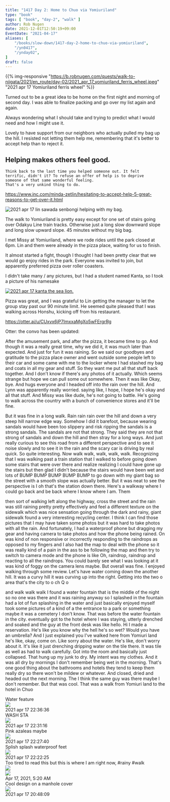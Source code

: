 ```yaml
---
title: "1417 Day 2: Home to Chuo via Yomiuriland"
type: "book"
tags: [ "book", "day-2", "walk" ]
author: Rob Nugen
date: 2021-12-01T12:50:19+09:00
EventDate: "2021-04-17"
aliases: [
    "/books/slow-down/1417-day-2-home-to-chuo-via-yomiuriland",
    "/yn0417",
    "/ynday02",
]
draft: false
---
```


{{% img-responsive "https://b.robnugen.com/quests/walk-to-niigata/2021/en_route/day-02/2021_apr_17_yomiuriland_ferris_wheel.jpeg" "2021 apr 17 Yomiuriland ferris wheel" %}}

Turned out to be a great idea to be home on the first night and
morning of second day.  I was able to finalize packing and go over my
list again and again.

Always wondering what I should take and trying to predict what I would need and how I might use it.

Lovely to have support from our neighbors who actually pulled my bag
up the hill.  I resisted not letting them help me, remembering that
it's better to accept help than to reject it.

## Helping makes others feel good. ##

    Think back to the last time you helped someone out. It felt
    terrific, didn't it? To refuse an offer of help is to deprive
    someone of that same wonderful feeling.
    That's a very unkind thing to do.

https://www.inc.com/minda-zetlin/hesitating-to-accept-help-5-great-reasons-to-get-over-it.html


<img
src="https://b.robnugen.com/quests/walk-to-niigata/2021/en_route/day-02/2021_apr_17_lin_sawada_senbongi_helping_with_my_bag.jpeg"
alt="2021 apr 17 lin sawada senbongi helping with my bag."
class="title" />


The walk to Yomiuriland is pretty easy except for one set of stairs
going over Odakyu Line train tracks.  Otherwise just a long slow
downward slope and long slow upward slope.  45 minutes without my big
bag.

I met Missy at Yomiuriland, where we rode rides until the park closed
at 6pm.  Lin and them were already in the pizza place, waiting for us
to finish.

It almost started a fight, though I thought I had been pretty clear
that we would go enjoy rides in the park.  Everyone was invited to
join, but apparently preferred pizza over roller coasters.

I didn't take many / any pictures, but I had a student named Kanta, so
I took a picture of his namesake

[![2021 apr 17 kanta the sea lion.](//b.robnugen.com/quests/walk-to-niigata/2021/en_route/day-02/thumbs/2021_apr_17_kanta_the_sea_lion.jpeg)](//b.robnugen.com/quests/walk-to-niigata/2021/en_route/day-02/2021_apr_17_kanta_the_sea_lion.jpeg)

Pizza was great, and I was grateful to Lin getting the manager to let
the group stay past our 90 minute limit.  He seemed quite pleased that
I was walking across Honshu, kicking off from his restaurant.

https://otter.ai/u/CUxvx6jP7ImxxaMgXo5wFErgrRg

Otter: the convo has been updated:

After the amusement park, and after the pizza, it became time to
go. And though it was a really great time, why we did it, it was much
later than expected. And just for fun it was raining. So we said our
goodbyes and gratitude to the pizza place owner and went outside some
people left to their car and some came with me to the locker where I
had stashed my bag and coats in all my gear and stuff. So they want me
put all that stuff back together. And I don't know if there's any
photos of it actually. Which seems strange but hope we can pull some
out somewhere. Then it was like Okay, bye. And hugs everyone and I
headed off into the rain over the hill. And Lynn was apparently really
worried. saying like, I hope, I hope he's okay and all that stuff. And
Missy was like dude, he's not going to battle. He's going to walk
across the country with a bunch of convenience stores and it'll be
fine.

But it was fine in a long walk. Rain rain rain over the hill and down
a very steep hill narrow edge way. Somehow I did it barefoot, because
wearing sandals would have been too slippery and risk ripping the
sandals is a strong sandals. The sandals are not that strong. They
said they are not that strong of sandals and down the hill and then
stray for a long ways. And just really curious to see this road from a
different perspective and to see it noise slowly and to see it in the
rain and the scary car is driving by real quick. So quite
interesting. Now walk walk, walk, walk, walk. Recognizing that I was
walking past a train station that I walked to before going down some
stairs that were over there and realize realizing I could have gone up
the stairs but then glad I didn't because the stairs would have been
wet and lots of BUMP BUMP BUMP BUMP BUMP to go down with my giant bag
so the street with a smooth slope was actually better. But it was neat
to see the perspective is I oh that's the station down there. Here's a
walkway where I could go back and be back where I know where I
am. Them

then sort of walking left along the highway, cross the street and the
rain was still raining pretty pretty effectively and feel a different
texture on the sidewalk which was nice sensation going through the
dark and rainy, giant sidewalk found a very interesting recycling
center. I think I can find those pictures that I may have taken some
photos but it was hard to take photos with all the rain. And
fortunately, I had a waterproof phone but dragging my gear and having
camera to take photos and how the phone being rained. On was kind of
non responsive or incorrectly responding to the raindrops as opposed
to my fingers and I also had the map to deal with the phone so it was
really kind of a pain in the ass to be following the map and then try
to switch to camera mode and the phone is like Oh, raindrop, raindrop
and reacting to all the raindrops. You could barely see what I was
looking at it was kind of foggy on the camera lens maybe. But overall
was fine. I enjoyed walking through some review. Let's have water
coming down the another hill. It was a curvy hill it was curving up
into the right. Getting into the two o area that's the city to o ch Q
o

and walk walk walk I found a water fountain that is the middle of the
night so no one was there and it was raining anyway so I splashed in
the fountain had a lot of fun splashing in the water and just
basically enjoyed myself took some pictures of a kind of a the
entrance to a park or something maybe it was a cemetery I don't
know. That was before the water fountain in the city. eventually got
to the hotel where I was staying, utterly drenched and soaked and the
guy at the front desk was like hello. Hi I made a reservation. He's
like you know why the hell he's so wet? Would you have an umbrella?
And I just explained you I've walked here from Yomiuri land he's like,
okay, come on. Like sorry about the water. He's like, don't worry
about it. It's like it just drenching dripping water on the tile
there. It was tile as well as had to walk carefully. Got into the room
and basically just collapsed. That hung up my junk to dry. My intent
was my clothes. And it was all dry by mornings I don't remember being
wet in the morning. That's one good thing about the bathrooms and
hotels they tend to keep them really dry so there won't be mildew or
whatever. And closed, dried and headed out the next morning. The I
think the same guy was there maybe I don't remember. But that was
cool. That was a walk from Yomiuri land to the hotel in Chuo


<div class="image_start uiBoxWhite noborder">
  <div class="title_text">Water feature</div>
  <div class="_3-95 _2let"><a target="_blank" href="https://b.robnugen.com/adaptive-images/ig_cache_2022_jan_17/posts/202104/174655637_505968003764458_6058625341735838492_n_17936450878500592.jpg"><img src="https://b.robnugen.com/adaptive-images/ig_cache_2022_jan_17/posts/202104/174655637_505968003764458_6058625341735838492_n_17936450878500592.jpg" class="_2yuc _3-96" /></a>
  </div>
  <div class="date_taken_local">2021 apr 17 22:36:36</div>
</div>
<div class="image_start uiBoxWhite noborder">
  <div class="title_text">WASH STA</div>
  <div class="_3-95 _2let"><a target="_blank" href="https://b.robnugen.com/adaptive-images/ig_cache_2022_jan_17/posts/202104/174326099_965258217662841_6718645016457348227_n_18104614207243178.jpg"><img src="https://b.robnugen.com/adaptive-images/ig_cache_2022_jan_17/posts/202104/174326099_965258217662841_6718645016457348227_n_18104614207243178.jpg" class="_2yuc _3-96" /></a>
  </div>
  <div class="date_taken_local">2021 apr 17 22:31:16</div>
</div>
<div class="image_start uiBoxWhite noborder">
  <div class="title_text">Pink azaleas maybe</div>
  <div class="_3-95 _2let"><a target="_blank" href="https://b.robnugen.com/adaptive-images/ig_cache_2022_jan_17/posts/202104/174365089_984892991914831_8839228524351372439_n_17868718745452099.jpg"><img src="https://b.robnugen.com/adaptive-images/ig_cache_2022_jan_17/posts/202104/174365089_984892991914831_8839228524351372439_n_17868718745452099.jpg" class="_2yuc _3-96" /></a>
  </div>
  <div class="date_taken_local">2021 apr 17 22:27:40</div>
</div>
<div class="image_start uiBoxWhite noborder">
  <div class="title_text">Splish splash waterproof feet</div>
  <div class="_3-95 _2let"><a target="_blank" href="https://b.robnugen.com/adaptive-images/ig_cache_2022_jan_17/posts/202104/174153250_824456351802772_1170652897193516672_n_17908370614759004.jpg"><img src="https://b.robnugen.com/adaptive-images/ig_cache_2022_jan_17/posts/202104/174153250_824456351802772_1170652897193516672_n_17908370614759004.jpg" class="_2yuc _3-96" /></a>
  </div>
  <div class="date_taken_local">2021 apr 17 22:22:25</div>
</div>
<div class="image_start uiBoxWhite noborder">
  <div class="title_text">Too tired to read this but this is where I am right now, #rainy #walk</div>
  <div class="_3-95 _2let">
    <div><a target="_blank" href="https://b.robnugen.com/adaptive-images/ig_cache_2022_jan_17/posts/202104/173555108_492374152130948_8068198805042547757_n_18166976974186605.jpg"><img src="https://b.robnugen.com/adaptive-images/ig_cache_2022_jan_17/posts/202104/173555108_492374152130948_8068198805042547757_n_18166976974186605.jpg" class="_2yuc _3-96" /></a></div>
    <div><a target="_blank" href="https://b.robnugen.com/adaptive-images/ig_cache_2022_jan_17/posts/202104/174451259_158072306123881_7212499619507834323_n_18081551860265002.jpg"><img src="https://b.robnugen.com/adaptive-images/ig_cache_2022_jan_17/posts/202104/174451259_158072306123881_7212499619507834323_n_18081551860265002.jpg" class="_2yuc _3-96" /></a></div>
  </div>
  <div class="post_date_usa">Apr 17, 2021, 5:20 AM</div>
</div>
<div class="image_start uiBoxWhite noborder">
  <div class="title_text">Cool design on a manhole cover</div>
  <div class="_3-95 _2let"><a target="_blank" href="https://b.robnugen.com/adaptive-images/ig_cache_2022_jan_17/posts/202104/175599048_1113476125837918_9100459415970606528_n_17918589175623714.jpg"><img src="https://b.robnugen.com/adaptive-images/ig_cache_2022_jan_17/posts/202104/175599048_1113476125837918_9100459415970606528_n_17918589175623714.jpg" class="_2yuc _3-96" /></a>
  </div>
  <div class="date_taken_local">2021 apr 17 20:48:09</div>
</div>

